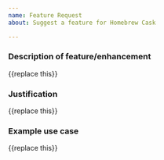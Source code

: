 ```yaml
---
name: Feature Request
about: Suggest a feature for Homebrew Cask

---
```


### Description of feature/enhancement

{{replace this}}

### Justification

{{replace this}}

### Example use case

{{replace this}}
